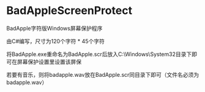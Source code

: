 # BadAppleScreenProtect
BadApple字符版Windows屏幕保护程序

由C#编写，尺寸为120个字符 * 45个字符

将BadApple.exe重命名为BadApple.scr后放入C:\Windows\System32目录下即可在屏幕保护设置里设置该屏保

若要有音乐，则将badapple.wav放在BadApple.scr同目录下即可（文件名必须为badapple.wav）
